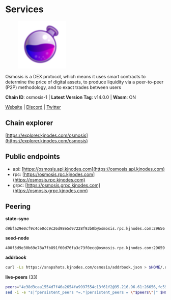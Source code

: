 # Services

<figure><img src="https://raw.githubusercontent.com/kj89/cosmos-images/main/logos/osmosis.png" width="150" alt=""><figcaption></figcaption></figure>

Osmosis is a DEX protocol, which means it uses smart contracts  to determine the price of digital assets, to produce liquidity  via a peer-to-peer (P2P) methodology, and to exact trades between users

**Chain ID**: osmosis-1 | **Latest Version Tag**: v14.0.0 | **Wasm**: ON

[Website](https://osmosis.zone) | [Discord](https://discord.gg/osmosis) | [Twitter](https://twitter.com/osmosiszone)




## Chain explorer
[https://explorer.kjnodes.com/osmosis](https://explorer.kjnodes.com/osmosis)

## Public endpoints

* api: [https://osmosis.api.kjnodes.com](https://osmosis.api.kjnodes.com)
* rpc: [https://osmosis.rpc.kjnodes.com](https://osmosis.rpc.kjnodes.com)
* grpc: [https://osmosis.grpc.kjnodes.com](https://osmosis.grpc.kjnodes.com)

## Peering

**state-sync**

```text
d9bfa29e0cf9c4ce0cc9c26d98e5d97228f93b0b@osmosis.rpc.kjnodes.com:29656
```

**seed-node**

```text
400f3d9e30b69e78a7fb891f60d76fa3c73f0ecc@osmosis.rpc.kjnodes.com:29659
```

**addrbook**
```bash
curl -Ls https://snapshots.kjnodes.com/osmosis/addrbook.json > $HOME/.osmosisd/config/addrbook.json
```

**live-peers** (33)
```bash
peers="4e38d3caa1554d7f46a2654fa9997554c13f61f2@95.216.96.61:26656,fc590afe489a1b9ca8ff3f2fb396dbc20b1997a4@204.16.244.254:26656,d4e6a9d74abbf4676c8fd2d58d27fc24b59056b9@143.198.22.206:26656,d9bfa29e0cf9c4ce0cc9c26d98e5d97228f93b0b@65.109.88.38:29656,fc2ad6fb9f20b4a637e244d92c35362bdb5d96af@100.26.145.135:26656,3197daa0ee5245b17a546be032ff0f6814e1d1db@148.251.191.239:26656,e613079d9b1c1c688963215a975cc9b29722f4fb@65.108.238.103:12556,42f42a4b3527b927d5002d45abd37f66ecdd4861@51.178.74.75:16656,30e9432879d5b0976b88e52120dc12338e40fc33@65.108.108.176:26656,42745690b41f6a7515c4a87d88efda2e82b55b76@78.46.94.183:26656,43785e5ffd8783393ea8094f77efcee5bdbcdce3@78.141.244.18:26656,f4b811759e55f665180545ad5e1b42573f660861@135.181.181.251:26656,724cef11bbe866269b3d67f7dd5ea539cc4096bf@198.244.164.186:26656,20913e92e8b9ea2d80ad34edd9b52e97886cf616@54.37.30.181:26656,407267ac44b20a0a4258d0bbca1c9f657bf88d08@74.118.143.19:26656,bfb67b2ae345955d6bc0991450120669c683386e@149.56.25.66:26656,74e8ba742d8312c250f3237c8c8f3f951c01f9df@95.216.4.104:26656,47e4075978458bfc382630b2a46aabbbbf7977b2@143.198.234.114:26656,1c398af2208984d4e59bc41132e3eac0508abb0f@95.216.76.251:26656,e0fbdbdce6ec8797412751edd00fbaf114c42fad@34.220.226.204:26656,a6283307952423c1751431c220d11ed36b61ed84@143.110.237.113:26656,b15ff06834de16016d8d905162e1365423d21a66@35.172.193.124:26656,6b1dd134b30aeaeb2f21f33bd2cd0370a2275501@138.68.6.165:26656,e3cc05de734a9eb3da832cf0236f319a9a4063ba@95.216.101.39:26656,a2024229e2eed1650ba3a3ea9db67fa318dc232e@142.132.199.3:26656,60a2c89e7253502e93517a026f44a2431cc81230@220.85.113.39:26656,f9a920a61ee994b12b77178dd5f1fc1ed39b7cd2@142.132.255.49:26656,b69e57cd6f796ac5d6efb1a834163365c37cbfa8@78.46.69.29:26656,d0d4b88110767c503baa8a618cfd7e284482f8dc@37.120.245.11:26656,0419c998d6aac0afdb05808ad9a935670248e209@65.108.204.56:26656,9b1bfb99d9eb04af32510ed8e3eb83c59448662f@95.214.52.220:26656,4a837e3411b0281f00c07706cfea72d3ebc575f1@176.9.38.49:26656,32743a4b4807695e8cdcea6046fceb373ba60086@3.15.176.200:26656"
sed -i -e "s|^persistent_peers *=.*|persistent_peers = \"$peers\"|" $HOME/.osmosisd/config/config.toml
```
